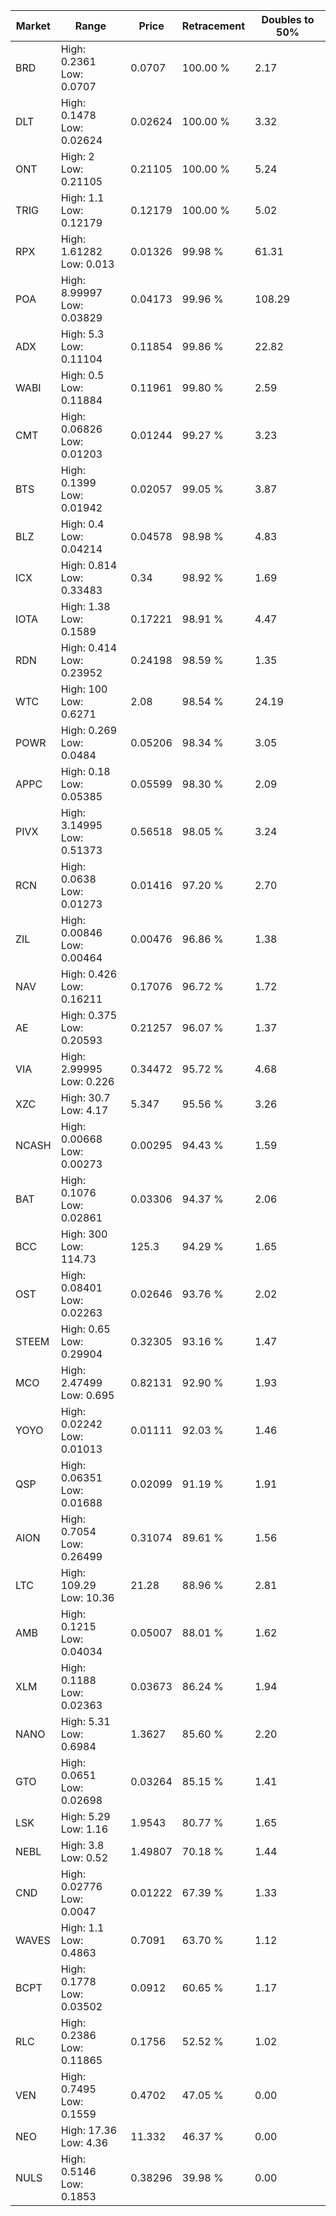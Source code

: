 | Market | Range | Price| Retracement | Doubles to 50% |
| --- | --- | --- | --- | --- |
| BRD | High: 0.2361<br />Low: 0.0707 | 0.0707 | 100.00 % | 2.17 |
| DLT | High: 0.1478<br />Low: 0.02624 | 0.02624 | 100.00 % | 3.32 |
| ONT | High: 2<br />Low: 0.21105 | 0.21105 | 100.00 % | 5.24 |
| TRIG | High: 1.1<br />Low: 0.12179 | 0.12179 | 100.00 % | 5.02 |
| RPX | High: 1.61282<br />Low: 0.013 | 0.01326 | 99.98 % | 61.31 |
| POA | High: 8.99997<br />Low: 0.03829 | 0.04173 | 99.96 % | 108.29 |
| ADX | High: 5.3<br />Low: 0.11104 | 0.11854 | 99.86 % | 22.82 |
| WABI | High: 0.5<br />Low: 0.11884 | 0.11961 | 99.80 % | 2.59 |
| CMT | High: 0.06826<br />Low: 0.01203 | 0.01244 | 99.27 % | 3.23 |
| BTS | High: 0.1399<br />Low: 0.01942 | 0.02057 | 99.05 % | 3.87 |
| BLZ | High: 0.4<br />Low: 0.04214 | 0.04578 | 98.98 % | 4.83 |
| ICX | High: 0.814<br />Low: 0.33483 | 0.34 | 98.92 % | 1.69 |
| IOTA | High: 1.38<br />Low: 0.1589 | 0.17221 | 98.91 % | 4.47 |
| RDN | High: 0.414<br />Low: 0.23952 | 0.24198 | 98.59 % | 1.35 |
| WTC | High: 100<br />Low: 0.6271 | 2.08 | 98.54 % | 24.19 |
| POWR | High: 0.269<br />Low: 0.0484 | 0.05206 | 98.34 % | 3.05 |
| APPC | High: 0.18<br />Low: 0.05385 | 0.05599 | 98.30 % | 2.09 |
| PIVX | High: 3.14995<br />Low: 0.51373 | 0.56518 | 98.05 % | 3.24 |
| RCN | High: 0.0638<br />Low: 0.01273 | 0.01416 | 97.20 % | 2.70 |
| ZIL | High: 0.00846<br />Low: 0.00464 | 0.00476 | 96.86 % | 1.38 |
| NAV | High: 0.426<br />Low: 0.16211 | 0.17076 | 96.72 % | 1.72 |
| AE | High: 0.375<br />Low: 0.20593 | 0.21257 | 96.07 % | 1.37 |
| VIA | High: 2.99995<br />Low: 0.226 | 0.34472 | 95.72 % | 4.68 |
| XZC | High: 30.7<br />Low: 4.17 | 5.347 | 95.56 % | 3.26 |
| NCASH | High: 0.00668<br />Low: 0.00273 | 0.00295 | 94.43 % | 1.59 |
| BAT | High: 0.1076<br />Low: 0.02861 | 0.03306 | 94.37 % | 2.06 |
| BCC | High: 300<br />Low: 114.73 | 125.3 | 94.29 % | 1.65 |
| OST | High: 0.08401<br />Low: 0.02263 | 0.02646 | 93.76 % | 2.02 |
| STEEM | High: 0.65<br />Low: 0.29904 | 0.32305 | 93.16 % | 1.47 |
| MCO | High: 2.47499<br />Low: 0.695 | 0.82131 | 92.90 % | 1.93 |
| YOYO | High: 0.02242<br />Low: 0.01013 | 0.01111 | 92.03 % | 1.46 |
| QSP | High: 0.06351<br />Low: 0.01688 | 0.02099 | 91.19 % | 1.91 |
| AION | High: 0.7054<br />Low: 0.26499 | 0.31074 | 89.61 % | 1.56 |
| LTC | High: 109.29<br />Low: 10.36 | 21.28 | 88.96 % | 2.81 |
| AMB | High: 0.1215<br />Low: 0.04034 | 0.05007 | 88.01 % | 1.62 |
| XLM | High: 0.1188<br />Low: 0.02363 | 0.03673 | 86.24 % | 1.94 |
| NANO | High: 5.31<br />Low: 0.6984 | 1.3627 | 85.60 % | 2.20 |
| GTO | High: 0.0651<br />Low: 0.02698 | 0.03264 | 85.15 % | 1.41 |
| LSK | High: 5.29<br />Low: 1.16 | 1.9543 | 80.77 % | 1.65 |
| NEBL | High: 3.8<br />Low: 0.52 | 1.49807 | 70.18 % | 1.44 |
| CND | High: 0.02776<br />Low: 0.0047 | 0.01222 | 67.39 % | 1.33 |
| WAVES | High: 1.1<br />Low: 0.4863 | 0.7091 | 63.70 % | 1.12 |
| BCPT | High: 0.1778<br />Low: 0.03502 | 0.0912 | 60.65 % | 1.17 |
| RLC | High: 0.2386<br />Low: 0.11865 | 0.1756 | 52.52 % | 1.02 |
| VEN | High: 0.7495<br />Low: 0.1559 | 0.4702 | 47.05 % | 0.00 |
| NEO | High: 17.36<br />Low: 4.36 | 11.332 | 46.37 % | 0.00 |
| NULS | High: 0.5146<br />Low: 0.1853 | 0.38296 | 39.98 % | 0.00 |
